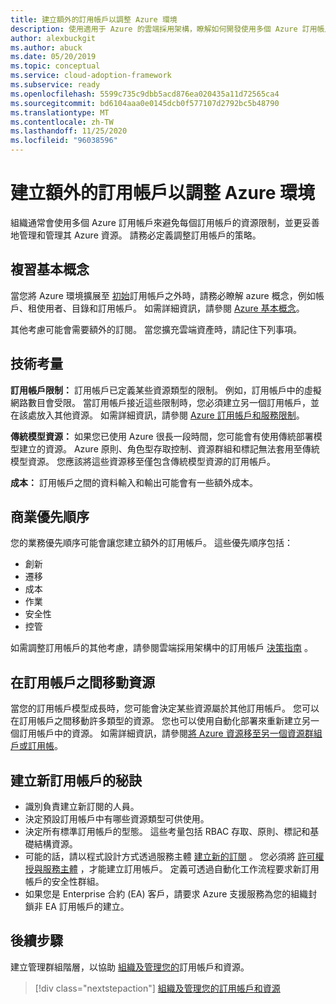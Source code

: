 ```yaml
---
title: 建立額外的訂用帳戶以調整 Azure 環境
description: 使用適用于 Azure 的雲端採用架構，瞭解如何開發使用多個 Azure 訂用帳戶來調整環境的策略。
author: alexbuckgit
ms.author: abuck
ms.date: 05/20/2019
ms.topic: conceptual
ms.service: cloud-adoption-framework
ms.subservice: ready
ms.openlocfilehash: 5599c735c9dbb5acd876ea020435a11d72565ca4
ms.sourcegitcommit: bd6104aaa0e0145dcb0f577107d2792bc5b48790
ms.translationtype: MT
ms.contentlocale: zh-TW
ms.lasthandoff: 11/25/2020
ms.locfileid: "96038596"
---
```

# <a name="create-additional-subscriptions-to-scale-your-azure-environment"></a>建立額外的訂用帳戶以調整 Azure 環境

組織通常會使用多個 Azure 訂用帳戶來避免每個訂用帳戶的資源限制，並更妥善地管理和管理其 Azure 資源。 請務必定義調整訂用帳戶的策略。

## <a name="review-fundamental-concepts"></a>複習基本概念

當您將 Azure 環境擴展至 [初始](./initial-subscriptions.md)訂用帳戶之外時，請務必瞭解 azure 概念，例如帳戶、租使用者、目錄和訂用帳戶。 如需詳細資訊，請參閱 [Azure 基本概念](../considerations/fundamental-concepts.md)。

其他考慮可能會需要額外的訂閱。 當您擴充雲端資產時，請記住下列事項。

## <a name="technical-considerations"></a>技術考量

**訂用帳戶限制：** 訂用帳戶已定義某些資源類型的限制。 例如，訂用帳戶中的虛擬網路數目會受限。 當訂用帳戶接近這些限制時，您必須建立另一個訂用帳戶，並在該處放入其他資源。 如需詳細資訊，請參閱 [Azure 訂用帳戶和服務限制](/azure/azure-resource-manager/management/azure-subscription-service-limits#general-limits)。

**傳統模型資源：** 如果您已使用 Azure 很長一段時間，您可能會有使用傳統部署模型建立的資源。 Azure 原則、角色型存取控制、資源群組和標記無法套用至傳統模型資源。 您應該將這些資源移至僅包含傳統模型資源的訂用帳戶。

**成本：** 訂用帳戶之間的資料輸入和輸出可能會有一些額外成本。

## <a name="business-priorities"></a>商業優先順序

您的業務優先順序可能會讓您建立額外的訂用帳戶。 這些優先順序包括：

- 創新
- 遷移
- 成本
- 作業
- 安全性
- 控管

如需調整訂用帳戶的其他考慮，請參閱雲端採用架構中的訂用帳戶 [決策指南](../../decision-guides/subscriptions/index.md) 。

## <a name="moving-resources-between-subscriptions"></a>在訂用帳戶之間移動資源

當您的訂用帳戶模型成長時，您可能會決定某些資源屬於其他訂用帳戶。 您可以在訂用帳戶之間移動許多類型的資源。 您也可以使用自動化部署來重新建立另一個訂用帳戶中的資源。 如需詳細資訊，請參閱[將 Azure 資源移至另一個資源群組戶或訂用帳](/azure/azure-resource-manager/management/move-resource-group-and-subscription)。

## <a name="tips-for-creating-new-subscriptions"></a>建立新訂用帳戶的秘訣

- 識別負責建立新訂閱的人員。
- 決定預設訂用帳戶中有哪些資源類型可供使用。
- 決定所有標準訂用帳戶的型態。 這些考量包括 RBAC 存取、原則、標記和基礎結構資源。
- 可能的話，請以程式設計方式透過服務主體 [建立新的訂閱](/azure/cost-management-billing/manage/programmatically-create-subscription-preview) 。 您必須將 [許可權授與服務主體](/azure/azure-resource-manager/grant-access-to-create-subscription) ，才能建立訂用帳戶。 定義可透過自動化工作流程要求新訂用帳戶的安全性群組。
- 如果您是 Enterprise 合約 (EA) 客戶，請要求 Azure 支援服務為您的組織封鎖非 EA 訂用帳戶的建立。

## <a name="next-steps"></a>後續步驟

建立管理群組階層，以協助 [組織及管理您的](./organize-subscriptions.md)訂用帳戶和資源。

> [!div class="nextstepaction"]
> [組織及管理您的訂用帳戶和資源](./organize-subscriptions.md)
